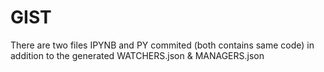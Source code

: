 # GIST

There are two files IPYNB and PY commited (both contains same code) in addition to the generated WATCHERS.json & MANAGERS.json
